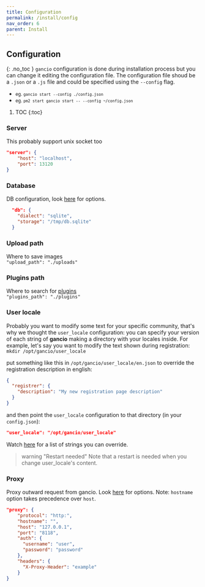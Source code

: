 ```yaml
---
title: Configuration
permalink: /install/config
nav_order: 6
parent: Install
---
```


## Configuration
{: .no_toc }
`gancio` configuration is done during installation process but you can change it editing the configuration file.
The configuration file shoud be a `.json` or a `.js` file and could be specified using the `--config` flag.

- <small>eg. `gancio start --config ./config.json`</small>
- <small>eg. `pm2 start gancio start -- --config ~/config.json`</small>

1. TOC
{:toc}

### Server
This probably support unix socket too

```json
"server": {
    "host": "localhost",
    "port": 13120
}
```

### Database
DB configuration, look [here](https://sequelize.org/v6/class/src/sequelize.js~Sequelize.html#instance-constructor-constructor) for options.
```json
  "db": {
    "dialect": "sqlite",
    "storage": "/tmp/db.sqlite"
  }
```
### Upload path
Where to save images  
`"upload_path": "./uploads"`

### Plugins path
Where to search for [plugins](/usage/plugins)  
`"plugins_path": "./plugins"`

### User locale
Probably you want to modify some text for your specific community, that's
why we thought the `user_locale` configuration: you can specify your version of
each string of **gancio** making a directory with your locales inside.
For example, let's say you want to modify the text shown during registration:  
`mkdir /opt/gancio/user_locale`  

put something like this in `/opt/gancio/user_locale/en.json` to override the registration description in
english:  
```json
{
  "registrer": {
    "description": "My new registration page description"
  }
}
```  
and then point the `user_locale` configuration to that directory (in your `config.json`):  
```json
"user_locale": "/opt/gancio/user_locale"
```  
Watch [here](https://framagit.org/les/gancio/tree/master/locales) for a
list of strings you can override.

> warning "Restart needed"
> Note that a restart is needed when you change user_locale's content.

### Proxy
Proxy outward request from gancio.
Look [here](https://www.npmjs.com/package/https-proxy-agent) for options.
Note: `hostname` option takes precedence over `host`.

```json
"proxy": {
    "protocol": "http:",
    "hostname": "",
    "host": "127.0.0.1",
    "port": "8118",
    "auth": {
      "username": "user",
      "password": "password"
    },
    "headers": {
      "X-Proxy-Header": "example"
    }
}
```
